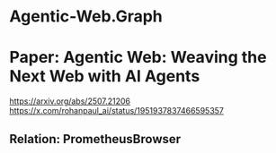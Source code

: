 # Agentic-Web.Graph
# Paper: Agentic Web: Weaving the Next Web with AI Agents
https://arxiv.org/abs/2507.21206 https://x.com/rohanpaul_ai/status/1951937837466595357

## Relation: PrometheusBrowser

